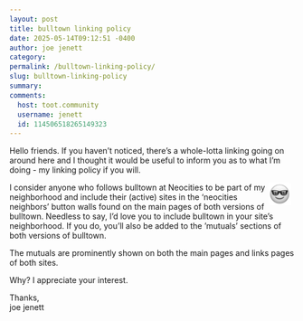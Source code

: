 ```yaml
---
layout: post
title: bulltown linking policy
date: 2025-05-14T09:12:51 -0400
author: joe jenett
category: 
permalink: /bulltown-linking-policy/
slug: bulltown-linking-policy
summary:
comments:
  host: toot.community
  username: jenett
  id: 114506518265149323
---
```

Hello friends. If you haven’t noticed, there’s a whole-lotta linking going on around here and I thought it would be useful to inform you as to what I’m doing - my linking policy if you will.

<a href="https://iwebthings.joejenett.com/meet-my-new-alter-ego-linkguy/"><img src="/images/elguy.png" alt="" width="40" style="position:relative;float:right;margin-right:6px;"></a>
I consider anyone who follows bulltown at Neocities to be part of my neighborhood and include their (active) sites in the ‘neocities neighbors’ button walls found on the main pages of both versions of bulltown. Needless to say, I’d love you to include bulltown in your site’s neighborhood. If you do, you’ll also be added to the ’mutuals’ sections of both versions of bulltown.

The mutuals are prominently shown on both the main pages and links pages of both sites.

Why? I appreciate your interest.

Thanks,<br>
joe jenett






<a href="https://brid.gy/publish/mastodon"></a>
